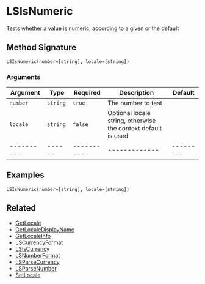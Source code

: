 # LSIsNumeric

Tests whether a value is numeric, according to a given or the default

## Method Signature

```
LSIsNumeric(number=[string], locale=[string])
```

### Arguments

| Argument   | Type     | Required   | Description                                                   | Default   |
| ---------- | -------- | ---------- | ------------------------------------------------------------- | --------- |
| `number`   | `string` | `true`     | The number to test                                            |           |
| `locale`   | `string` | `false`    | Optional locale string, otherwise the context default is used |           |
| ---------- | ------   | ---------- | -------------                                                 | --------- |

## Examples

```
LSIsNumeric(number=[string], locale=[string])
```

## Related

* [GetLocale](getlocale.md)
* [GetLocaleDisplayName](getlocaledisplayname.md)
* [GetLocaleInfo](getlocaleinfo.md)
* [LSCurrencyFormat](lscurrencyformat.md)
* [LSIsCurrency](lsiscurrency.md)
* [LSNumberFormat](lsnumberformat.md)
* [LSParseCurrency](lsparsecurrency.md)
* [LSParseNumber](lsparsenumber.md)
* [SetLocale](setlocale.md)
